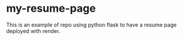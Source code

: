 # my-resume-page
This is an example of repo using python flask to have a resume page deployed with render.

